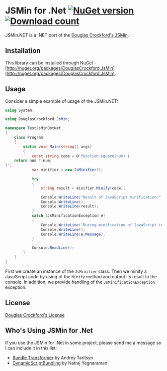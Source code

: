JSMin for .Net [![NuGet version](http://img.shields.io/nuget/v/DouglasCrockford.JsMin.svg)](https://www.nuget.org/packages/DouglasCrockford.JsMin/)  [![Download count](https://img.shields.io/nuget/dt/DouglasCrockford.JsMin.svg)](https://www.nuget.org/packages/DouglasCrockford.JsMin/)
==============

JSMin.NET is a .NET port of the [Douglas Crockford's JSMin](https://github.com/douglascrockford/JSMin).

## Installation
This library can be installed through NuGet - [http://nuget.org/packages/DouglasCrockford.JsMin](http://nuget.org/packages/DouglasCrockford.JsMin).

## Usage
Consider a simple example of usage of the JSMin.NET:

```csharp
using System;

using DouglasCrockford.JsMin;

namespace TestJsMinDotNet
{
	class Program
	{
		static void Main(string[] args)
		{
			const string code = @"function square(num) {
	return num * num;
}";
			var minifier = new JsMinifier();

			try
			{
				string result = minifier.Minify(code);

				Console.WriteLine("Result of JavaScript minification:");
				Console.WriteLine();
				Console.WriteLine(result);
			}
			catch (JsMinificationException e)
			{
				Console.WriteLine("During minification of JavaScript code an error occurred:");
				Console.WriteLine();
				Console.WriteLine(e.Message);
			}

			Console.ReadLine();
		}
	}
}
```

First we create an instance of the <code title="DouglasCrockford.JsMin.JsMinifier">JsMinifier</code> class.
Then we minify a JavaScript code by using of the `Minify` method and output its result to the console.
In addition, we provide handling of the <code title="DouglasCrockford.JsMin.JsMinificationException">JsMinificationException</code> exception.

## License
[Douglas Crockford's License](https://github.com/Taritsyn/JSMin.NET/blob/master/LICENSE.txt)

## Who's Using JSMin for .Net
If you use the JSMin for .Net in some project, please send me a message so I can include it in this list:

 * [Bundle Transformer](https://github.com/Taritsyn/BundleTransformer) by Andrey Taritsyn
 * [DynamicScriptBundling](https://github.com/rajyraman/DynamicScriptBundling) by Natraj Yegnaraman